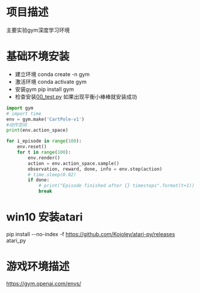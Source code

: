 # 项目描述
主要实验gym深度学习环境
# 基础环境安装
* 建立环境
conda create -n gym
* 激活环境
conda activate gym
* 安装gym
pip install gym
* 检查安装[00_test.py](/00_test.py) 如果出现平衡小棒棒就安装成功 
```python
import gym
# import time
env = gym.make('CartPole-v1')
#动作空间
print(env.action_space)

for i_episode in range(100):
    env.reset()
    for t in range(100):
        env.render()
        action = env.action_space.sample()
        observation, reward, done, info = env.step(action)
        # time.sleep(0.02)
        if done:
            # print("Episode finished after {} timesteps".format(t+1))
            break

```
# win10 安装atari
pip install --no-index -f https://github.com/Kojoley/atari-py/releases atari_py

# 游戏环境描述
https://gym.openai.com/envs/